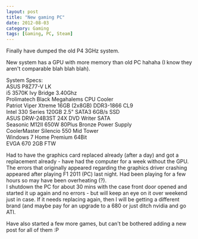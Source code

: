 ```yaml
---
layout: post
title: "New gaming PC"
date: 2012-08-03
category: Gaming
tags: [Gaming, PC, Steam]
---
```


Finally have dumped the old P4 3GHz system.

New system has a GPU with more memory than old PC hahaha (I know they aren't comparable blah blah blah).

System Specs:<br />
ASUS P8Z77-V LK<br />
i5 3570K Ivy Bridge 3.40Ghz<br />
Prolimatech Black Megahalems CPU Cooler<br />
Patriot Viper Xtreme 16GB (2x8GB) DDR3-1866 CL9<br />
Intel 330 Series 120GB 2.5" SATA3 6GB/s SSD<br />
ASUS DRW-24B3ST 24X DVD Writer SATA<br />
Seasonic M12II 650W 80Plus Bronze Power Supply<br />
CoolerMaster Silencio 550 Mid Tower<br />
Windows 7 Home Premium 64Bit<br />
EVGA 670 2GB FTW

Had to have the graphics card replaced already (after a day) and got a replacement already - have had the computer for a week without the GPU.<br />
The errors that originally appeared regarding the graphics driver crashing appeared after playing F1 2011 (PC) last night. Had been playing for a few hours so may have been overheating (?).<br />
I shutdown the PC for about 30 mins with the case front door opened and started it up again and no errors - but will keep an eye on it over weekend just in case. If it needs replacing again, then I will be getting a different brand (and maybe pay for an upgrade to a 680 or just ditch nvidia and go ATI.

Have also started a few more games, but can't be bothered adding a new post for all of them :P